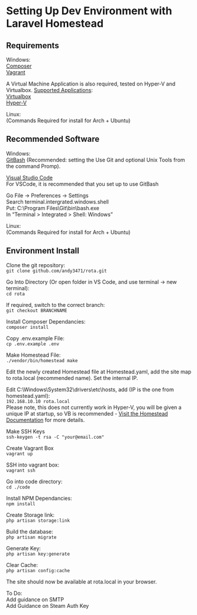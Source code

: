 # Setting Up Dev Environment with Laravel Homestead

## Requirements

Windows:  
[Composer](https://getcomposer.org/download/)  
[Vagrant](https://www.vagrantup.com/downloads.html)

A Virtual Machine Application is also required, tested on Hyper-V and Virtualbox. [Supported Applications](https://laravel.com/docs/5.8/homestead):  
[Virtualbox](https://download.virtualbox.org/virtualbox/6.0.4)  
[Hyper-V](https://docs.microsoft.com/en-us/virtualization/hyper-v-on-windows/quick-start/enable-hyper-v)  

Linux:  
(Commands Required for install for Arch + Ubuntu)

## Recommended Software

Windows:  
[GitBash](https://git-scm.com/downloads) (Recommended: setting the Use Git and optional Unix Tools from the command Promp).

[Visual Studio Code](https://code.visualstudio.com/)  
For VSCode, it is recommended that you set up to use GitBash

Go File -> Preferences -> Settings  
Search terminal.intergrated.windows.shell  
Put: C:\\Program Files\\Git\\bin\\bash.exe  
In “Terminal > Integrated > Shell: Windows”  
  
Linux:  
(Commands Required for install for Arch + Ubuntu)  

## Environment Install

Clone the git repository:  
`git clone github.com/andy3471/rota.git`  

Go Into Directory (Or open folder in VS Code, and use terminal -> new terminal):  
`cd rota` 

If required, switch to the correct branch:  
`git checkout BRANCHNAME`  

Install Composer Dependancies:  
`composer install`

Copy .env.example File:  
`cp .env.example .env`  

Make Homestead File:  
`./vendor/bin/homestead make`  

Edit the newly created Homestead file at Homestead.yaml, add the site map to rota.local (recommended name). Set the internal IP.  

Edit C:\Windows\System32\drivers\etc\hosts, add (IP is the one from homestead.yaml):  
`192.168.10.10 rota.local`  
Please note, this does not currently work in Hyper-V, you will be given a unique IP at startup, so VB is recommended - [Visit the Homestead Documentation](https://laravel.com/docs/5.8/homestead) for more details.  

Make SSH Keys  
`ssh-keygen -t rsa -C "your@email.com"`  

Create Vagrant Box  
`vagrant up`  

SSH into vagrant box:  
`vagrant ssh`  

Go into code directory:  
`cd ./code`  

Install NPM Dependancies:  
`npm install`

Create Storage link:  
`php artisan storage:link`  

Build the database:  
`php artisan migrate` 

Generate Key:  
`php artisan key:generate`  

Clear Cache:  
`php artisan config:cache`  

The site should now be available at rota.local in your browser.  

To Do:  
Add guidance on SMTP  
Add Guidance on Steam Auth Key  
